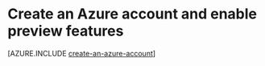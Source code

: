 <properties
    pageTitle="Azure Node.js Dev Center - Tutorials - Create an Account"
    description="Azure Node.js Dev Center - Tutorials - Create an Azure Account"
    services=""
    documentationCenter="nodejs"
    authors="cephalin"
    manager="wpickett"
    editor="jimbe"/>

<tags
    ms.service="multiple"
    ms.workload="multiple"
    ms.tgt_pltfrm="na"
    ms.devlang="nodejs"
    ms.topic="article"
    ms.date="06/03/2015"
    ms.author="cephalin"/>

# Create an Azure account and enable preview features

[AZURE.INCLUDE [create-an-azure-account](../includes/create-an-azure-account.md)]
